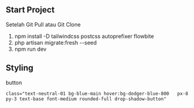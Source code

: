 ## Start Project

Setelah Git Pull atau Git Clone

1. npm install -D tailwindcss postcss autoprefixer flowbite
2. php artisan migrate:fresh --seed
3. npm run dev

## Styling

button

```
class="text-neutral-01 bg-blue-main hover:bg-dodger-blue-800   px-8 py-3 text-base font-medium rounded-full drop-shadow-button"
```

